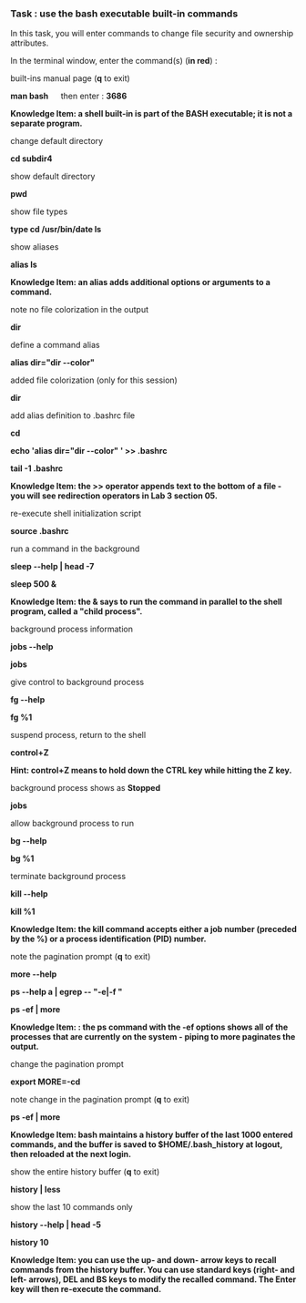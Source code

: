 ### Task : use the **bash** executable built-in commands
In this task, you will enter commands to change file security and ownership attributes.

In the terminal window, enter the command(s) (**in red**) :

built-ins manual page (**q** to exit)

**man bash**   then enter : **3686**

**Knowledge Item: a shell built-in is part of the BASH executable; it is not a separate program.**

change default directory

**cd subdir4**

show default directory

**pwd**

show file types

**type cd /usr/bin/date ls**

show aliases

**alias ls**

**Knowledge Item: an alias adds additional options or arguments to a command.**

note no file colorization in the output

**dir**

define a command alias

**alias dir="dir --color"**

added file colorization (only for this session)

**dir**

add alias definition to .bashrc file

**cd**

**echo 'alias dir="dir --color" ' >> .bashrc**

**tail -1 .bashrc**

**Knowledge Item: the >> operator appends text to the bottom of a file - you will see redirection operators in Lab 3 section 05.**

re-execute shell initialization script

**source .bashrc**

run a command in the background

**sleep --help | head -7**

**sleep 500 &**

**Knowledge Item: the & says to run the command in parallel to the shell program, called a "child process".**

background process information

**jobs --help**

**jobs**

give control to background process

**fg --help**

**fg %1**

suspend process, return to the shell

**control+Z**

**Hint: control+Z means to hold down the CTRL key while hitting the Z key.**

background process shows as **Stopped**

**jobs**

allow background process to run

**bg --help**

**bg %1**

terminate background process

**kill --help**

**kill %1**

**Knowledge Item: the kill command accepts either a job number (preceded by the %) or a process identification (PID) number.**

note the pagination prompt (**q** to exit)

**more --help**

**ps --help a | egrep -- "-e|-f "**

**ps -ef | more**

**Knowledge Item: : the ps command with the -ef options shows all of the processes that are currently on the system - piping to more paginates the output.**

change the pagination prompt

**export MORE=-cd**

note change in the pagination prompt (**q** to exit)

**ps -ef | more**

**Knowledge Item: bash maintains a history buffer of the last 1000 entered commands, and the buffer is saved to $HOME/.bash\_history at logout, then reloaded at the next login.**

show the entire history buffer (**q** to exit)

**history | less**

show the last 10 commands only

**history --help | head -5**

**history 10**

**Knowledge Item: you can use the up- and down- arrow keys to recall commands from the history buffer. You can use standard keys (right- and left- arrows), DEL and BS keys to modify the recalled command. The Enter key will then re-execute the command.**